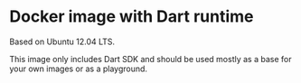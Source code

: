 # Docker image with Dart runtime

Based on Ubuntu 12.04 LTS.

This image only includes Dart SDK and should be used mostly as a base for
your own images or as a playground.
